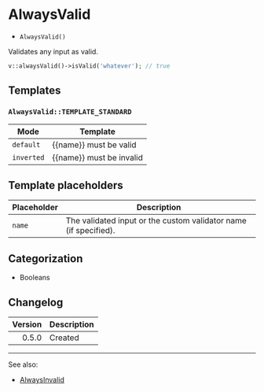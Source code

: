 # AlwaysValid

- `AlwaysValid()`

Validates any input as valid.

```php
v::alwaysValid()->isValid('whatever'); // true
```

## Templates

### `AlwaysValid::TEMPLATE_STANDARD`

| Mode       | Template                 |
|------------|--------------------------|
| `default`  | {{name}} must be valid   |
| `inverted` | {{name}} must be invalid |

## Template placeholders

| Placeholder | Description                                                      |
|-------------|------------------------------------------------------------------|
| `name`      | The validated input or the custom validator name (if specified). |

## Categorization

- Booleans

## Changelog

| Version | Description |
|--------:|-------------|
|   0.5.0 | Created     |

***
See also:

- [AlwaysInvalid](AlwaysInvalid.md)

